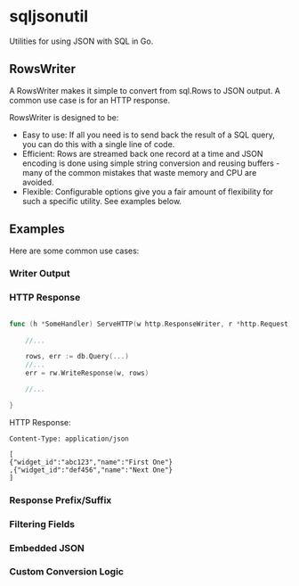 # sqljsonutil

Utilities for using JSON with SQL in Go.

## RowsWriter

A RowsWriter makes it simple to convert from sql.Rows to JSON output. A common use case is for an HTTP response.

RowsWriter is designed to be:

* Easy to use: If all you need is to send back the result of a SQL query, you can do this with a single line of code.
* Efficient: Rows are streamed back one record at a time and JSON encoding is done using simple string conversion and reusing buffers - many of the common mistakes that waste memory and CPU are avoided.
* Flexible: Configurable options give you a fair amount of flexibility for such a specific utility.  See examples below.

## Examples

Here are some common use cases:

### Writer Output

### HTTP Response

```go

func (h *SomeHandler) ServeHTTP(w http.ResponseWriter, r *http.Request) {
    
    //...

    rows, err := db.Query(...)
    //...
    err = rw.WriteResponse(w, rows)

    //...

}
```

HTTP Response:
```
Content-Type: application/json

[
{"widget_id":"abc123","name":"First One"}
,{"widget_id":"def456","name":"Next One"}
]
```

### Response Prefix/Suffix

### Filtering Fields

### Embedded JSON

### Custom Conversion Logic

